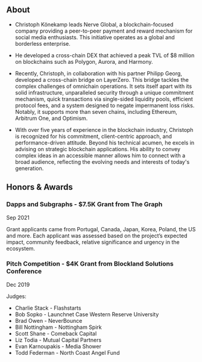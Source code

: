 ## About

- Christoph Könekamp leads Nerve Global, a blockchain-focused company providing a peer-to-peer payment and reward mechanism for social media enthusiasts. This initiative operates as a global and borderless enterprise.

- He developed a cross-chain DEX that achieved a peak TVL of $8 million on blockchains such as Polygon, Aurora, and Harmony.

- Recently, Christoph, in collaboration with his partner Philipp Georg, developed a cross-chain bridge on LayerZero. This bridge tackles the complex challenges of omnichain operations. It sets itself apart with its solid       infrastructure, unparalleled security through    a unique commitment mechanism, quick transactions via single-sided liquidity pools, efficient protocol fees, and a system designed to negate impermanent loss risks. Notably,   it supports more than seven chains, including      Ethereum, Arbitrum One, and Optimism.

- With over five years of experience in the blockchain industry, Christoph is recognized for his commitment, client-centric approach, and performance-driven attitude. Beyond his technical acumen, he excels in advising on       strategic blockchain applications. His ability to convey complex ideas in an accessible manner allows him to connect with a broad audience, reflecting the evolving needs and interests of today's generation.

## Honors & Awards

### Dapps and Subgraphs - $7.5K Grant from The Graph
Sep 2021

Grant applicants came from Portugal, Canada, Japan, Korea, Poland, the US and more.
Each applicant was assessed based on the project’s expected impact, community feedback, relative significance and urgency in the ecosystem.

### Pitch Competition - $4K Grant from Blockland Solutions Conference
Dec 2019

Judges:
- Charlie Stack - Flashstarts
- Bob Sopko - Launchnet Case Western Reserve University
- Brad Owen - NeverBounce
- Bill Nottingham - Nottingham Spirk
- Scott Shane - Comeback Capital
- Liz Todia - Mutual Capital Partners
- Evan Karnoupakis - Media Shower
- Todd Federman - North Coast Angel Fund
